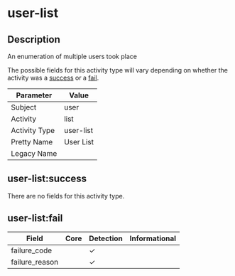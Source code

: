 user-list
=========

Description
-----------
An enumeration of multiple users took place

The possible fields for this activity type will vary depending on whether the activity was a [success](#user-listsuccess) or a [fail](#user-listfail).

| Parameter     | Value     |
| ------------- | --------- |
| Subject       | user      |
| Activity      | list      |
| Activity Type | user-list |
| Pretty Name   | User List |
| Legacy Name   |           |

user-list:success
-----------------

There are no fields for this activity type.


user-list:fail
--------------

| Field          | Core | Detection | Informational |
| -------------- | ---- | --------- | ------------- |
| failure_code   |      | &#10003;  |               |
| failure_reason |      | &#10003;  |               |